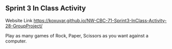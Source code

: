 ## Sprint 3 In Class Activity


Website Link https://koxuvar.github.io/NW-CBC-71-Sprint3-InClass-Activity-28-GroupProject/

Play as many games of Rock, Paper, Scissors as you want against a computer.
